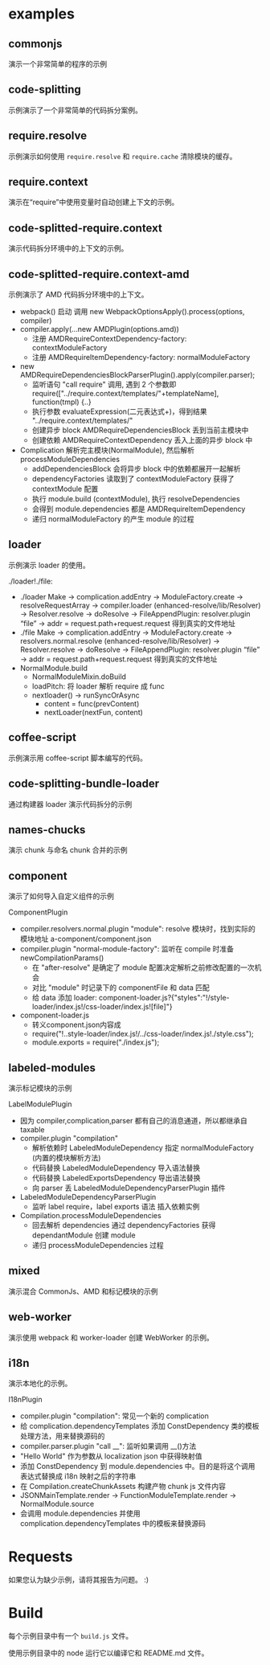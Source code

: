 # examples

## commonjs

演示一个非常简单的程序的示例

## code-splitting

示例演示了一个非常简单的代码拆分案例。

## require.resolve

示例演示如何使用 `require.resolve` 和 `require.cache` 清除模块的缓存。

## require.context

演示在“require”中使用变量时自动创建上下文的示例。

## code-splitted-require.context

演示代码拆分环境中的上下文的示例。

## code-splitted-require.context-amd

示例演示了 AMD 代码拆分环境中的上下文。

- webpack() 启动 调用 new WebpackOptionsApply().process(options, compiler)
- compiler.apply(...new AMDPlugin(options.amd))
    - 注册 AMDRequireContextDependency-factory: contextModuleFactory
    - 注册 AMDRequireItemDependency-factory: normalModuleFactory
- new AMDRequireDependenciesBlockParserPlugin().apply(compiler.parser);
    - 监听语句 "call require" 调用, 遇到 2 个参数即 require(["../require.context/templates/"+templateName], function(tmpl) {..}
    - 执行参数 evaluateExpression(二元表达式+)，得到结果 "../require.context/templates/"
    - 创建异步 block AMDRequireDependenciesBlock 丢到当前主模块中
    - 创建依赖 AMDRequireContextDependency 丢入上面的异步 block 中
- Complication 解析完主模块(NormalModule), 然后解析 processModuleDependencies
    - addDependenciesBlock 会将异步 block 中的依赖都展开一起解析
    - dependencyFactories 读取到了 contextModuleFactory 获得了 contextModule 配置
    - 执行 module.build (contextModule), 执行 resolveDependencies
    - 会得到 module.dependencies 都是 AMDRequireItemDependency
    - 递归 normalModuleFactory 的产生 module 的过程

## loader

示例演示 loader 的使用。

./loader!./file: 
 - ./loader
    Make -> complication.addEntry -> ModuleFactory.create -> resolveRequestArray ->  compiler.loader (enhanced-resolve/lib/Resolver) -> Resolver.resolve -> doResolve -> FileAppendPlugin: resolver.plugin “file” -> addr = request.path+request.request 得到真实的文件地址
 - ./file
    Make -> complication.addEntry -> ModuleFactory.create -> resolvers.normal.resolve (enhanced-resolve/lib/Resolver) -> Resolver.resolve -> doResolve -> FileAppendPlugin: resolver.plugin “file” -> addr = request.path+request.request 得到真实的文件地址
- NormalModule.build
    - NormalModuleMixin.doBuild
    - loadPitch: 将 loader 解析 require 成 func
    - nextloader() -> runSyncOrAsync
        - content = func(prevContent)
        - nextLoader(nextFun, content)

## coffee-script

示例演示用 coffee-script 脚本编写的代码。

## code-splitting-bundle-loader

通过构建器 loader 演示代码拆分的示例

## names-chucks

演示 chunk 与命名 chunk 合并的示例

## component

演示了如何导入自定义组件的示例

ComponentPlugin
*  compiler.resolvers.normal.plugin "module": resolve 模块时，找到实际的模块地址 a-component/component.json
*  compiler.plugin "normal-module-factory": 监听在 compile 时准备 newCompilationParams()
    *  在 "after-resolve" 是确定了 module 配置决定解析之前修改配置的一次机会
    *  对比 "module" 时记录下的 componentFile 和 data 匹配
    *  给 data 添加 loader: component-loader.js?{\"styles\":\"!/style-loader/index.js!/css-loader/index.js![file]\"}
* component-loader.js
    *  转义component.json内容成
    *  require(\"!..style-loader/index.js!/../css-loader/index.js!./style.css\");
    *  module.exports = require(\"./index.js\");

## labeled-modules

演示标记模块的示例

LabelModulePlugin
* 因为 compiler,complication,parser 都有自己的消息通道，所以都继承自 taxable
* compiler.plugin "compilation"
    * 解析依赖时 LabeledModuleDependency 指定 normalModuleFactory (内置的模块解析方法)
    * 代码替换 LabeledModuleDependency 导入语法替换
    * 代码替换 LabeledExportsDependency 导出语法替换
    * 向 parser 丢 LabeledModuleDependencyParserPlugin 插件
* LabeledModuleDependencyParserPlugin
    * 监听 label require，label exports 语法 插入依赖实例
* Compilation.processModuleDependencies
    * 回去解析 dependencies 通过 dependencyFactories 获得  dependantModule 创建 module
    * 递归 processModuleDependencies 过程
## mixed

演示混合 CommonJs、A​​MD 和标记模块的示例

## web-worker

演示使用 webpack 和 worker-loader 创建 WebWorker 的示例。

## i18n

演示本地化的示例。

I18nPlugin
*  compiler.plugin "compilation": 常见一个新的 complication
*    给 complication.dependencyTemplates 添加 ConstDependency 类的模板处理方法，用来替换源码的
*  compiler.parser.plugin "call __": 监听如果调用 __()方法
*    "Hello World" 作为参数从 localization json 中获得映射值
*    添加 ConstDependency 到 module.dependencies 中。目的是将这个调用表达式替换成 i18n 映射之后的字符串
*  在 Compilation.createChunkAssets 构建产物 chunk js 文件内容
*  JSONMainTemplate.render -> FunctionModuleTemplate.render -> NormalModule.source
*    会调用 module.dependencies 并使用 complication.dependencyTemplates 中的模板来替换源码
# Requests

如果您认为缺少示例，请将其报告为问题。 :)

# Build

每个示例目录中有一个 `build.js` 文件。

使用示例目录中的 node 运行它以编译它和 README.md 文件。